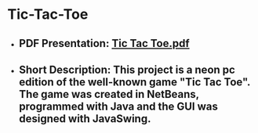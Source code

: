 # Tic-Tac-Toe
- ## PDF Presentation: [Tic Tac Toe.pdf](https://drive.google.com/file/d/1kMALYqhMI92c4mv7dYavA7wG9njj7VzZ/view) <br>
- ## Short Description: This project is a neon pc edition of the well-known game "Tic Tac Toe". The game was created in NetBeans, programmed with Java and the GUI was designed with JavaSwing.
